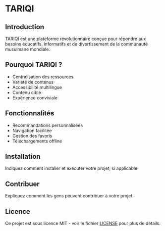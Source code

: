# TARIQI

## Introduction
TARIQI est une plateforme révolutionnaire conçue pour répondre aux besoins éducatifs, informatifs et de divertissement de la communauté musulmane mondiale.

## Pourquoi TARIQI ?
- Centralisation des ressources
- Variété de contenus
- Accessibilité multilingue
- Contenu ciblé
- Expérience conviviale

## Fonctionnalités
- Recommandations personnalisées
- Navigation facilitée
- Gestion des favoris
- Téléchargements offline

## Installation
Indiquez comment installer et exécuter votre projet, si applicable.

## Contribuer
Expliquez comment les gens peuvent contribuer à votre projet.

## Licence
Ce projet est sous licence MIT - voir le fichier [LICENSE](LICENSE) pour plus de détails.
